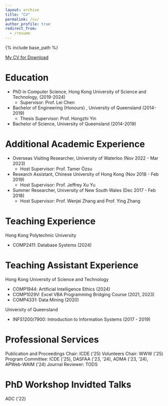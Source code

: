 ```yaml
---
layout: archive
title: "CV"
permalink: /cv/
author_profile: true
redirect_from:
  - /resume
---
```


{% include base_path %}

[My CV for Download](http://alexandertzhou.github.io/files/alexanderzhoucv.pdf)

Education
======
* PhD in Computer Science, Hong Kong University of Science and Technology, (2019-2024)
    * Supervisor: Prof. Lei Chen
* Bachelor of Engineering (Honours) , University of Queensland (2014-2019)
    * Thesis Supervisor: Prof. Hongzhi Yin
* Bachelor of Science, University of Queensland (2014-2019)

Additional Academic Experience
======
* Overseas Visiting Researcher, University of Waterloo (Nov 2022 - Mar 2023)
    * Host Supervisor: Prof. Tamer Özsu
* Research Assistant, Chinese University of Hong Kong (Nov 2018 - Feb 2019)
    * Host Supervisor: Prof. Jeffrey Xu Yu
* Summer Researcher, University of New South Wales (Dec 2017 - Feb 2018)
	* Host Supervisor: Prof. Wenjei Zhang and Prof. Ying Zhang
	
Teaching Experience
=====
Hong Kong Polytechnic University
* COMP2411: Database Systems (2024)

Teaching Assistant Experience
=====
Hong Kong University of Science and Technology
* COMP1944: Artificial Intelligence Ethics (2024)
* COMP1029V: Excel VBA Programming Bridging Course (2021, 2023)
* COMP4331: Data Mining (2020)

University of Queensland
* INFS1200/7900: Introduction to Information Systems (2017 - 2019)

Professional Services
=====
Publication and Proceedings Chair: ICDE ('25)
Volunteers Chair: WWW ('25)
Program Committee: ICDE ('25), DASFAA ('23, '24), ADMA ('23, '24), APWeb-WAIM ('24)
Journal Reviewer: TODS

PhD Workshop Invidted Talks
=====
ADC ('22)